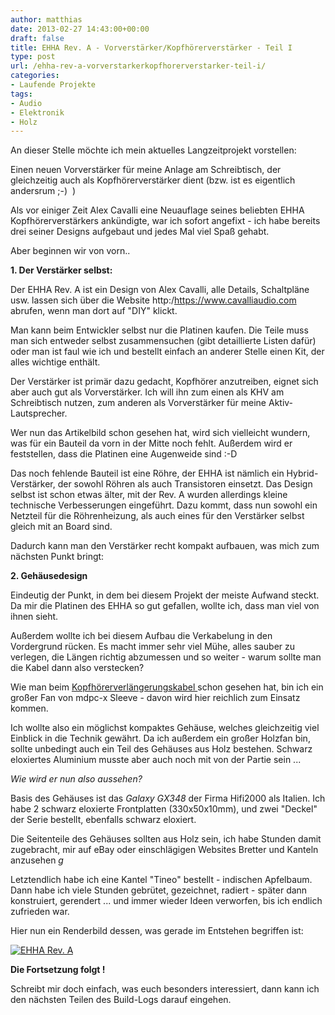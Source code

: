 ```yaml
---
author: matthias
date: 2013-02-27 14:43:00+00:00
draft: false
title: EHHA Rev. A - Vorverstärker/Kopfhörerverstärker - Teil I
type: post
url: /ehha-rev-a-vorverstarkerkopfhorerverstarker-teil-i/
categories:
- Laufende Projekte
tags:
- Audio
- Elektronik
- Holz
---
```


An dieser Stelle möchte ich mein aktuelles Langzeitprojekt vorstellen:


Einen neuen Vorverstärker für meine Anlage am Schreibtisch, der gleichzeitig auch als Kopfhörerverstärker dient (bzw. ist es eigentlich andersrum ;-)  )

Als vor einiger Zeit Alex Cavalli eine Neuauflage seines beliebten EHHA Kopfhörerverstärkers ankündigte, war ich sofort angefixt - ich habe bereits drei seiner Designs aufgebaut und jedes Mal viel Spaß gehabt.

Aber beginnen wir von vorn..

<!-- more -->

**1. Der Verstärker selbst:**

Der EHHA Rev. A ist ein Design von Alex Cavalli, alle Details, Schaltpläne usw. lassen sich über die Website http:/https://www.cavalliaudio.com abrufen, wenn man dort auf "DIY" klickt.

Man kann beim Entwickler selbst nur die Platinen kaufen. Die Teile muss man sich entweder selbst zusammensuchen (gibt detaillierte Listen dafür) oder man ist faul wie ich und bestellt einfach an anderer Stelle einen Kit, der alles wichtige enthält.

Der Verstärker ist primär dazu gedacht, Kopfhörer anzutreiben, eignet sich aber auch gut als Vorverstärker. Ich will ihn zum einen als KHV am Schreibtisch nutzen, zum anderen als Vorverstärker für meine Aktiv-Lautsprecher.

Wer nun das Artikelbild schon gesehen hat, wird sich vielleicht wundern, was für ein Bauteil da vorn in der Mitte noch fehlt. Außerdem wird er feststellen, dass die Platinen eine Augenweide sind :-D

Das noch fehlende Bauteil ist eine Röhre, der EHHA ist nämlich ein Hybrid-Verstärker, der sowohl Röhren als auch Transistoren einsetzt. Das Design selbst ist schon etwas älter, mit der Rev. A wurden allerdings kleine technische Verbesserungen eingeführt.
Dazu kommt, dass nun sowohl ein Netzteil für die Röhrenheizung, als auch eines für den Verstärker selbst gleich mit an Board sind.

Dadurch kann man den Verstärker recht kompakt aufbauen,
was mich zum nächsten Punkt bringt:

**2. Gehäusedesign**

Eindeutig der Punkt, in dem bei diesem Projekt der meiste Aufwand steckt.
Da mir die Platinen des EHHA so gut gefallen, wollte ich, dass man viel von ihnen sieht.

Außerdem wollte ich bei diesem Aufbau die Verkabelung in den Vordergrund rücken. Es macht immer sehr viel Mühe, alles sauber zu verlegen, die Längen richtig abzumessen und so weiter - warum sollte man die Kabel dann also verstecken?

Wie man beim [Kopfhörerverlängerungskabel ](/ein-kopfhorerverlangerungskabel/)schon gesehen hat, bin ich ein großer Fan von mdpc-x Sleeve - davon wird hier reichlich zum Einsatz kommen.

Ich wollte also ein möglichst kompaktes Gehäuse, welches gleichzeitig viel Einblick in die Technik gewährt. Da ich außerdem ein großer Holzfan bin, sollte unbedingt auch ein Teil des Gehäuses aus Holz bestehen. Schwarz eloxiertes Aluminium musste aber auch noch mit von der Partie sein ...

_Wie wird er nun also aussehen?_

Basis des Gehäuses ist das _Galaxy GX348_ der Firma Hifi2000 als Italien.
Ich habe 2 schwarz eloxierte Frontplatten (330x50x10mm), und zwei "Deckel"
der Serie bestellt, ebenfalls schwarz eloxiert.

Die Seitenteile des Gehäuses sollten aus Holz sein, ich habe Stunden damit zugebracht, mir auf eBay oder einschlägigen Websites Bretter und Kanteln anzusehen *g*

Letztendlich habe ich eine Kantel "Tineo" bestellt - indischen Apfelbaum.
Dann habe ich viele Stunden gebrütet, gezeichnet, radiert - später dann konstruiert, gerendert ... und immer wieder Ideen verworfen, bis ich endlich zufrieden war.

Hier nun ein Renderbild dessen, was gerade im Entstehen begriffen ist:

[![EHHA Rev. A](/wp-content/uploads/2013/02/1.0-1080-300x168.jpg)
](/wp-content/uploads/2013/02/1.0-1080.jpg)

**Die Fortsetzung folgt !**

Schreibt mir doch einfach, was euch besonders interessiert, dann kann ich den nächsten Teilen des Build-Logs darauf eingehen.
